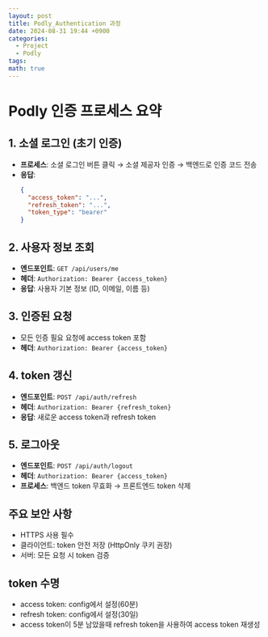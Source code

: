 ```yaml
---
layout: post
title: Podly_Authentication 과정
date: 2024-08-31 19:44 +0900
categories:
  - Project
  - Podly
tags: 
math: true
---
```


# Podly 인증 프로세스 요약

## 1. 소셜 로그인 (초기 인증)

- **프로세스**: 소셜 로그인 버튼 클릭 → 소셜 제공자 인증 → 백엔드로 인증 코드 전송
- **응답**: 
  ```json
  {
    "access_token": "...",
    "refresh_token": "...",
    "token_type": "bearer"
  }
  ```

## 2. 사용자 정보 조회

- **엔드포인트**: `GET /api/users/me`
- **헤더**: `Authorization: Bearer {access_token}`
- **응답**: 사용자 기본 정보 (ID, 이메일, 이름 등)

## 3. 인증된 요청

- 모든 인증 필요 요청에 access token 포함
- **헤더**: `Authorization: Bearer {access_token}`

## 4. token 갱신

- **엔드포인트**: `POST /api/auth/refresh`
- **헤더**: `Authorization: Bearer {refresh_token}`
- **응답**: 새로운 access token과 refresh token

## 5. 로그아웃

- **엔드포인트**: `POST /api/auth/logout`
- **헤더**: `Authorization: Bearer {access_token}`
- **프로세스**: 백엔드 token 무효화 → 프론트엔드 token 삭제

## 주요 보안 사항

- HTTPS 사용 필수
- 클라이언트: token 안전 저장 (HttpOnly 쿠키 권장)
- 서버: 모든 요청 시 token 검증

## token 수명

- access token: config에서 설정(60분)
- refresh token: config에서 설정(30일)
- access token이 5분 남았을때 refresh token을 사용하여 access token 재생성

